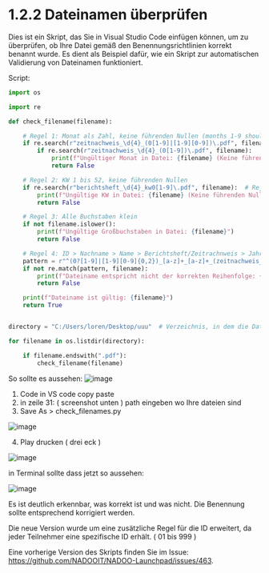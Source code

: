 # 1.2.2 Dateinamen überprüfen

Dies ist ein Skript, das Sie in Visual Studio Code einfügen können, um zu überprüfen, ob Ihre Datei gemäß den Benennungsrichtlinien korrekt benannt wurde. Es dient als Beispiel dafür, wie ein Skript zur automatischen Validierung von Dateinamen funktioniert.

Script:
```python
import os

import re

def check_filename(filename):

    # Regel 1: Monat als Zahl, keine führenden Nullen (months 1-9 should not have leading zeros)
    if re.search(r"zeitnachweis_\d{4}_(0[1-9]|[1-9][0-9])\.pdf", filename):
        if re.search(r"zeitnachweis_\d{4}_(0[1-9])\.pdf", filename):
            print(f"Ungültiger Monat in Datei: {filename} (Keine führenden Nullen erlaubt)")
            return False

    # Regel 2: KW 1 bis 52, keine führenden Nullen
    if re.search(r"berichtsheft_\d{4}_kw0[1-9]\.pdf", filename):  # Reject weeks with leading zero
        print(f"Ungültige KW in Datei: {filename} (Keine führenden Nullen erlaubt)")
        return False

    # Regel 3: Alle Buchstaben klein
    if not filename.islower():
        print(f"Ungültige Großbuchstaben in Datei: {filename}")
        return False

    # Regel 4: ID > Nachname > Name > Berichtsheft/Zeitrachnweis > Jahr > KW/Monat
    pattern = r"^(0?[1-9]|[1-9][0-9]{0,2})_[a-z]+_[a-z]+_(zeitnachweis_\d{4}_([1-9]|1[0-2])|berichtsheft_\d{4}_kw[1-5]?[0-9])\.pdf$"
    if not re.match(pattern, filename):
        print(f"Dateiname entspricht nicht der korrekten Reihenfolge: {filename}")
        return False

    print(f"Dateiname ist gültig: {filename}")
    return True


directory = "C:/Users/loren/Desktop/uuu"  # Verzeichnis, in dem die Dateien sind

for filename in os.listdir(directory):

    if filename.endswith(".pdf"):
        check_filename(filename)
```

So sollte es aussehen:
![image](https://github.com/user-attachments/assets/ac00367f-542f-48ca-80ef-7af5ef06cc0d)

1. Code in VS code copy paste
2. in zeile 31: ( screenshot unten ) path eingeben wo Ihre dateien sind
3. Save As > check_filenames.py

![image](https://github.com/user-attachments/assets/5950250a-443e-4cd2-87e2-b8e4c36b45fd)

4. Play drucken ( drei eck )

![image](https://github.com/user-attachments/assets/985e8e4d-6826-44f9-9d5a-23fcb74f3930)

in Terminal sollte dass jetzt so aussehen:

![image](https://github.com/user-attachments/assets/3ee0c843-075b-4fe5-ab45-ec3f27257491)

Es ist deutlich erkennbar, was korrekt ist und was nicht. Die Benennung sollte entsprechend korrigiert werden.

Die neue Version wurde um eine zusätzliche Regel für die ID erweitert, da jeder Teilnehmer eine spezifische ID erhält. ( 01 bis 999 )

Eine vorherige Version des Skripts finden Sie im Issue:
https://github.com/NADOOIT/NADOO-Launchpad/issues/463.